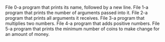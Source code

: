 File 0-a program that prints its name, followed by a new line.
File 1-a program that prints the number of arguments passed into it.
File 2-a program that prints all arguments it receives.
File 3-a program that multiplies two numbers.
File 4-a program that adds positive numbers.
File 5-a program that prints the minimum number of coins to make change for an amount of money.
